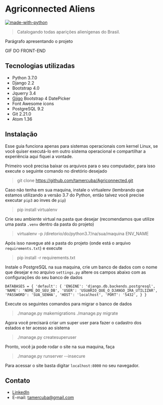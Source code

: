 # Agriconnected Aliens
[![made-with-python](https://img.shields.io/badge/Made%20with-Python-1f425f.svg)](https://www.python.org/)
> Catalogando todas aparições alienígenas do Brasil.

Parágrafo apresentando o projeto

GIF DO FRONT-END

## Tecnologias utilizadas
* Python 3.7.0
* Django 2.2
* Bootstrap 4.0
* Jquerry 3.4
* [Gijgo](https://gijgo.com/datepicker/example/bootstrap-4) Bootstrap 4 DatePicker
* Font Awesome icons
* PostgreSQL 9.2
* Git 2.21.0
* Atom 1.36

## Instalação
Esse guia funciona apenas para sistemas operacionais com kernel Linux, se você quiser executá-lo
em outro sistema operacional e compartilhar a experiência aqui fiquei a vontade.

Primeiro você precisa baixar os arquivos para o seu computador, para isso execute o seguinte comando
no diretório desejado
> git clone https://github.com/tamercuba/Agriconnected.git

Caso não tenha em sua maquina, instale o virtualenv (lembrando que estamos utilizando a versão 3.7 do Python, então
    talvez você precise executar `pip3` ao inves de `pip`)
> pip install virtualenv

Crie seu ambiente virtual na pasta que desejar (recomendamos que utilize uma pasta `.venv` dentro da pasta do projeto)
> virtualenv -p /diretorio/do/python3.7/na/sua/maquina ENV_NAME

Após isso navegue até a pasta do projeto (onde está o arquivo `requirements.txt`) e execute
>pip install -r requirements.txt

Instale o PostgreSQL na sua maquina, crie um banco de dados com o nome que desejar e no arquivo `settings.py` altere
os campos abaixo com as configurações do seu banco de dados

`DATABASES = {
    'default': {
        'ENGINE': 'django.db.backends.postgresql',
        'NAME': 'NOME_DO_SEU_DB',
        'USER': 'USUARIO_QUE_O_DJANGO_IRA_UTILIZAR',
        'PASSWORD': 'SUA_SENHA',
        'HOST': 'localhost',
        'PORT': '5432',
    }
}`

Execute os seguintes comandos para migrar o banco de dados
>./manage.py makemigrations
./manage.py migrate

Agora você precisará criar um super user para fazer o cadastro dos estados e ter acesso ao sistema
>./manage.py createsuperuser

Pronto, você ja pode rodar o site na sua maquina, faça
>./manage.py runserver --insecure

Para acessar o site basta digitar `localhost:8000` no seu navegador.

## Contato
* [LinkedIn](https://linkedin.com/in/tamercuba)
* E-mail: tamercuba@gmail.com
